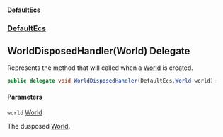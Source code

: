 #### [DefaultEcs](DefaultEcs.md 'DefaultEcs')
### [DefaultEcs](DefaultEcs.md#DefaultEcs 'DefaultEcs')

## WorldDisposedHandler(World) Delegate

Represents the method that will called when a [World](World.md 'DefaultEcs.World') is created.

```csharp
public delegate void WorldDisposedHandler(DefaultEcs.World world);
```
#### Parameters

<a name='DefaultEcs.WorldDisposedHandler(DefaultEcs.World).world'></a>

`world` [World](World.md 'DefaultEcs.World')

The dusposed [World](World.md 'DefaultEcs.World').